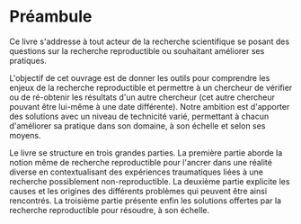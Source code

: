 # Préambule

Ce livre s'addresse à tout acteur de la recherche scientifique se posant des questions sur la recherche reproductible ou souhaitant améliorer ses pratiques.

L'objectif de cet ouvrage est de donner les outils pour comprendre les enjeux de la recherche reproductible et permettre à un chercheur de vérifier ou de ré-obtenir les résultats d'un autre chercheur (cet autre chercheur pouvant être lui-même à une date différente). Notre ambition est d'apporter des solutions avec un niveau de technicité varié, permettant à chacun d'améliorer sa pratique dans son domaine, à son échelle et selon ses moyens.

Le livre se structure en trois grandes parties. La première partie aborde la notion même de recherche reproductible pour l'ancrer dans une réalité diverse en contextualisant des expériences traumatiques liées à une recherche possiblement non-reproductible. La deuxième partie explicite les causes et les origines des différents problèmes qui peuvent être ainsi rencontrés. La troisième partie présente enfin les solutions offertes par la recherche reproductible pour résoudre, à son échelle.
